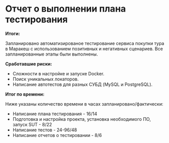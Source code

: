 # Отчет о выполнении плана тестирования

**Итоги:**

Запланировано автоматизированое тестирование сервиса покупки тура в Маракеш с использованием позитивных и негативных сценариев.
Все запланированные этапы были выполнены.

**Сработавшие риски:**

* Сложности в настройке и запуске Docker.
* Поиск уникальных локаторов.
* Написание автотестов для разных СУБД (MySQL и PostgreSQL).

**Итог по времени:**

Ниже указаны количество времени в часах запланировано/фактически:

*	Написание плана тестирования - 16/14
*	Подготовка и настройка проекта, установка необходимого ПО, запуск SUT - 8/22 
*	Написание тестов - 24-96/48
*	Написание отчетов о тестировании - 8/6
